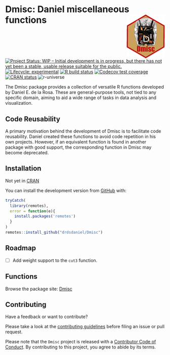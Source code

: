 
<!-- README.md is generated from README.Rmd. Please edit that file -->

# Dmisc: Daniel miscellaneous functions <img src="man/figures/logo.png" align="right" height="138" alt="" />

<!-- badges: start -->

[![Project Status: WIP – Initial development is in progress, but there
has not yet been a stable, usable release suitable for the
public.](https://www.repostatus.org/badges/latest/wip.svg)](https://www.repostatus.org/#wip)
[![Lifecycle:
experimental](https://img.shields.io/badge/lifecycle-experimental-orange.svg)](https://www.tidyverse.org/lifecycle/#experimental)
[![R build
status](https://github.com/drdsdaniel/Dmisc/workflows/R-CMD-check/badge.svg)](https://github.com/drdsdaniel/Dmisc/actions)
[![Codecov test
coverage](https://codecov.io/gh/drdsdaniel/Dmisc/branch/main/graph/badge.svg)](https://codecov.io/gh/drdsdaniel/Dmisc?branch=main)
[![CRAN
status](https://www.r-pkg.org/badges/version/Dmisc)](https://CRAN.R-project.org/package=Dmisc)
![r-universe](https://adatar-do.r-universe.dev/badges/Dmisc)
<!-- badges: end -->

The Dmisc package provides a collection of versatile R functions
developed by Daniel E. de la Rosa. These are general-purpose tools, not
tied to any specific domain, aiming to aid a wide range of tasks in data
analysis and visualization.

## Code Reusability

A primary motivation behind the development of Dmisc is to facilitate
code reusability. Daniel created these functions to avoid code
repetition in his own projects. However, if an equivalent function is
found in another package with good support, the corresponding function
in Dmisc may become deprecated.

## Installation

Not yet in [CRAN](https://CRAN.R-project.org)
<!-- You can install the released version of Dmisc from [CRAN](https://CRAN.R-project.org) with: -->

<!-- ``` r -->
<!-- install.packages("Dmisc") -->
<!-- ``` -->

You can install the development version from
[GitHub](https://github.com/) with:

``` r
tryCatch(
  library(remotes),
  error = function(e){
    install.packages('remotes')
  }
)
remotes::install_github("drdsdaniel/Dmisc")
```

## Roadmap

- [ ] Add weight support to the `cut3` function.

## Functions

Browse the package site:
[Dmisc](https://drdsdaniel.github.io/Dmisc/reference/index.html)

## Contributing

Have a feedback or want to contribute?

Please take a look at the [contributing
guidelines](https://drdsdaniel.github.io/Dmisc/CONTRIBUTING.html) before
filing an issue or pull request.

Please note that the `Dmisc` project is released with a [Contributor
Code of
Conduct](https://contributor-covenant.org/version/2/0/CODE_OF_CONDUCT.html).
By contributing to this project, you agree to abide by its terms.
